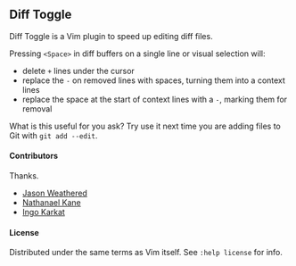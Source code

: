 Diff Toggle
-----------

Diff Toggle is a Vim plugin to speed up editing diff files.

Pressing `<Space>` in diff buffers on a single line or visual selection will:

* delete `+` lines under the cursor
* replace the `-` on removed lines with spaces, turning them into a context
  lines
* replace the space at the start of context lines with a `-`, marking them for
  removal

What is this useful for you ask? Try use it next time you are adding files to
Git with `git add --edit`.

#### Contributors

Thanks.

* [Jason Weathered](http://jasoncodes.com)
* [Nathanael Kane](http://twitter.com/nathanaelkane)
* [Ingo Karkat](https://github.com/inkarkat)

#### License

Distributed under the same terms as Vim itself. See `:help license` for info.
